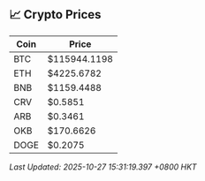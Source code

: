 ## 📈 Crypto Prices

| Coin | Price |
| ---- | ----- |
| BTC | $115944.1198 |
| ETH | $4225.6782 |
| BNB | $1159.4488 |
| CRV | $0.5851 |
| ARB | $0.3461 |
| OKB | $170.6626 |
| DOGE | $0.2075 |

_Last Updated: 2025-10-27 15:31:19.397 +0800 HKT_